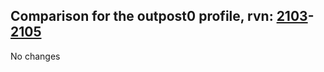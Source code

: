 ## Comparison for the outpost0 profile, rvn: [2103](https://github.com/PRO100KatYT/FortniteProfileRevisions/tree/main/profiles/outpost0/2103%20outpost0.json)-[2105](https://github.com/PRO100KatYT/FortniteProfileRevisions/tree/main/profiles/outpost0/2105%20outpost0.json)

No changes
